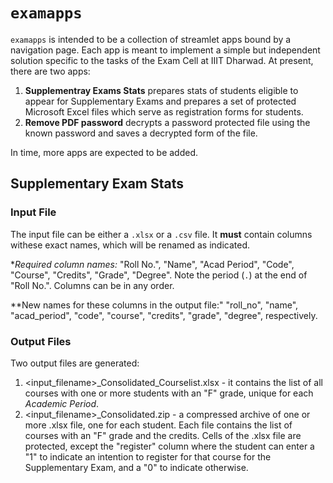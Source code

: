 # `examapps`

`examapps` is intended to be a collection of streamlet apps bound by a navigation page. Each app is meant to implement a simple but independent solution specific to the tasks of the Exam Cell at IIIT Dharwad. At present, there are two apps:

1. **Supplementray Exams Stats** prepares stats of students eligible to appear for Supplementary Exams and prepares a set of protected Microsoft Excel files which serve as registration forms for students.
2. **Remove PDF password** decrypts a password protected file using the known password and saves a decrypted form of the file.

In time, more apps are expected to be added.

## Supplementary Exam Stats
### Input File
The input file can be either a `.xlsx` or a `.csv` file. It **must** contain columns withese exact names, which will be renamed as indicated.

**Required column names:* "Roll No.", "Name", "Acad Period", "Code", "Course", "Credits", "Grade", "Degree". Note the period (`.`) at the end of "Roll No.". Columns can be in any order.

**New names for these columns in the output file:" "roll_no", "name", "acad_period", "code", "course", "credits", "grade", "degree", respectively.

### Output Files
Two output files are generated:
1. <input_filename>_Consolidated_Courselist.xlsx - it contains the list of all courses with one or more students with an "F" grade, unique for each *Academic Period*.
2. <input_filename>_Consolidated.zip - a compressed archive of one or more .xlsx file, one for each student. Each file contains the list of courses with an "F" grade and the credits. Cells of the .xlsx file are protected, except the "register" column where the student can enter a "1" to indicate an intention to register for that course for the Supplementary Exam, and a "0" to indicate otherwise.
